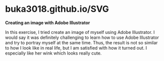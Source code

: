 # buka3018.github.io/SVG
**Creating an image with Adobe Illustrator** 

In this exercise, I tried create an image of myself using Adobe Illustrator. I would say it was definitely challenging to learn how to use Adobe Illustrator and try to portray myself at the same time. Thus, the result is not so similar to how I look like in real life, but I am satisfied with how it turned out. I especially like her wink which looks really cute.
